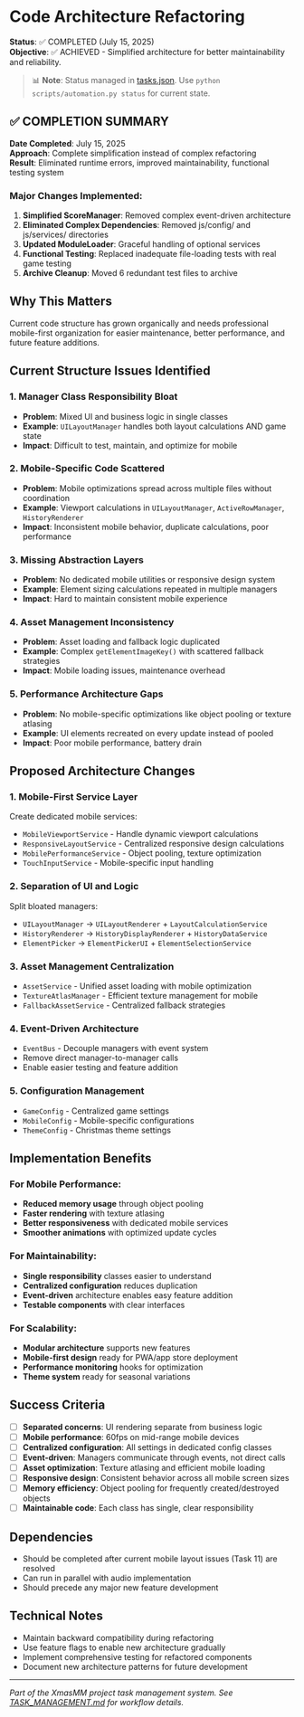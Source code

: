 # Code Architecture Refactoring

**Status**: ✅ COMPLETED (July 15, 2025)  
**Objective**: ✅ ACHIEVED - Simplified architecture for better maintainability and reliability.
> 📊 **Note**: Status managed in [tasks.json](../tasks.json). Use `python scripts/automation.py status` for current state.

## ✅ COMPLETION SUMMARY
**Date Completed**: July 15, 2025  
**Approach**: Complete simplification instead of complex refactoring  
**Result**: Eliminated runtime errors, improved maintainability, functional testing system

### Major Changes Implemented:
1. **Simplified ScoreManager**: Removed complex event-driven architecture
2. **Eliminated Complex Dependencies**: Removed js/config/ and js/services/ directories  
3. **Updated ModuleLoader**: Graceful handling of optional services
4. **Functional Testing**: Replaced inadequate file-loading tests with real game testing
5. **Archive Cleanup**: Moved 6 redundant test files to archive

## Why This Matters
Current code structure has grown organically and needs professional mobile-first organization for easier maintenance, better performance, and future feature additions.

## Current Structure Issues Identified

### 1. **Manager Class Responsibility Bloat**
- **Problem**: Mixed UI and business logic in single classes
- **Example**: `UILayoutManager` handles both layout calculations AND game state
- **Impact**: Difficult to test, maintain, and optimize for mobile

### 2. **Mobile-Specific Code Scattered**
- **Problem**: Mobile optimizations spread across multiple files without coordination
- **Example**: Viewport calculations in `UILayoutManager`, `ActiveRowManager`, `HistoryRenderer`
- **Impact**: Inconsistent mobile behavior, duplicate calculations, poor performance

### 3. **Missing Abstraction Layers**
- **Problem**: No dedicated mobile utilities or responsive design system
- **Example**: Element sizing calculations repeated in multiple managers
- **Impact**: Hard to maintain consistent mobile experience

### 4. **Asset Management Inconsistency**
- **Problem**: Asset loading and fallback logic duplicated
- **Example**: Complex `getElementImageKey()` with scattered fallback strategies
- **Impact**: Mobile loading issues, maintenance overhead

### 5. **Performance Architecture Gaps**
- **Problem**: No mobile-specific optimizations like object pooling or texture atlasing
- **Example**: UI elements recreated on every update instead of pooled
- **Impact**: Poor mobile performance, battery drain

## Proposed Architecture Changes

### 1. **Mobile-First Service Layer**
Create dedicated mobile services:
- `MobileViewportService` - Handle dynamic viewport calculations
- `ResponsiveLayoutService` - Centralized responsive design calculations  
- `MobilePerformanceService` - Object pooling, texture optimization
- `TouchInputService` - Mobile-specific input handling

### 2. **Separation of UI and Logic**
Split bloated managers:
- `UILayoutManager` → `UILayoutRenderer` + `LayoutCalculationService`
- `HistoryRenderer` → `HistoryDisplayRenderer` + `HistoryDataService`
- `ElementPicker` → `ElementPickerUI` + `ElementSelectionService`

### 3. **Asset Management Centralization**
- `AssetService` - Unified asset loading with mobile optimization
- `TextureAtlasManager` - Efficient texture management for mobile
- `FallbackAssetService` - Centralized fallback strategies

### 4. **Event-Driven Architecture**
- `EventBus` - Decouple managers with event system
- Remove direct manager-to-manager calls
- Enable easier testing and feature addition

### 5. **Configuration Management**
- `GameConfig` - Centralized game settings
- `MobileConfig` - Mobile-specific configurations
- `ThemeConfig` - Christmas theme settings

## Implementation Benefits

### For Mobile Performance:
- **Reduced memory usage** through object pooling
- **Faster rendering** with texture atlasing
- **Better responsiveness** with dedicated mobile services
- **Smoother animations** with optimized update cycles

### For Maintainability:
- **Single responsibility** classes easier to understand
- **Centralized configuration** reduces duplication
- **Event-driven** architecture enables easy feature addition
- **Testable components** with clear interfaces

### For Scalability:
- **Modular architecture** supports new features
- **Mobile-first design** ready for PWA/app store deployment
- **Performance monitoring** hooks for optimization
- **Theme system** ready for seasonal variations

## Success Criteria
- [ ] **Separated concerns**: UI rendering separate from business logic
- [ ] **Mobile performance**: 60fps on mid-range mobile devices
- [ ] **Centralized configuration**: All settings in dedicated config classes
- [ ] **Event-driven**: Managers communicate through events, not direct calls
- [ ] **Asset optimization**: Texture atlasing and efficient mobile loading
- [ ] **Responsive design**: Consistent behavior across all mobile screen sizes
- [ ] **Memory efficiency**: Object pooling for frequently created/destroyed objects
- [ ] **Maintainable code**: Each class has single, clear responsibility

## Dependencies
- Should be completed after current mobile layout issues (Task 11) are resolved
- Can run in parallel with audio implementation
- Should precede any major new feature development

## Technical Notes
- Maintain backward compatibility during refactoring
- Use feature flags to enable new architecture gradually
- Implement comprehensive testing for refactored components
- Document new architecture patterns for future development

---
*Part of the XmasMM project task management system. See [TASK_MANAGEMENT.md](../TASK_MANAGEMENT.md) for workflow details.*

